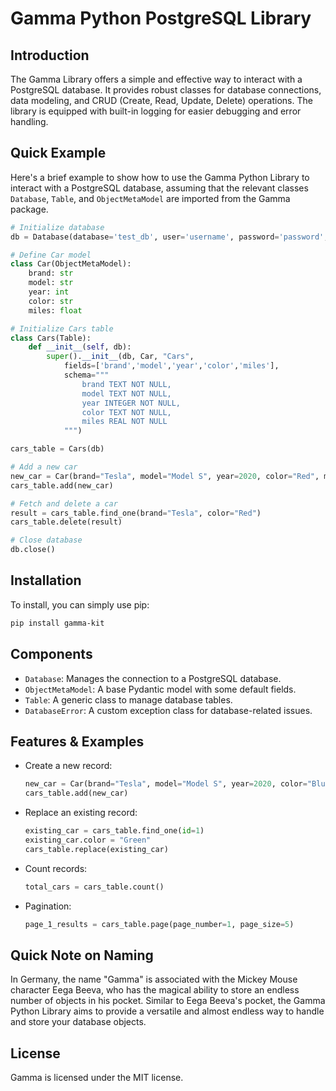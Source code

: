 # Gamma Python PostgreSQL Library

## Introduction
The Gamma Library offers a simple and effective way to interact with a PostgreSQL database. It provides robust classes for database connections, data modeling, and CRUD (Create, Read, Update, Delete) operations. The library is equipped with built-in logging for easier debugging and error handling.

## Quick Example
Here's a brief example to show how to use the Gamma Python Library to interact with a PostgreSQL database, assuming that the relevant classes `Database`, `Table`, and `ObjectMetaModel` are imported from the Gamma package.

```python
# Initialize database
db = Database(database='test_db', user='username', password='password', host='localhost', port=5432)

# Define Car model
class Car(ObjectMetaModel):
    brand: str
    model: str
    year: int
    color: str
    miles: float

# Initialize Cars table
class Cars(Table):
    def __init__(self, db):
        super().__init__(db, Car, "Cars",
            fields=['brand','model','year','color','miles'],
            schema="""
                brand TEXT NOT NULL,
                model TEXT NOT NULL,
                year INTEGER NOT NULL,
                color TEXT NOT NULL,
                miles REAL NOT NULL
            """)

cars_table = Cars(db)

# Add a new car
new_car = Car(brand="Tesla", model="Model S", year=2020, color="Red", miles=1200.5)
cars_table.add(new_car)

# Fetch and delete a car
result = cars_table.find_one(brand="Tesla", color="Red")
cars_table.delete(result)

# Close database
db.close()
```

## Installation
To install, you can simply use pip:
```bash
pip install gamma-kit
```

## Components
- `Database`: Manages the connection to a PostgreSQL database.
- `ObjectMetaModel`: A base Pydantic model with some default fields.
- `Table`: A generic class to manage database tables.
- `DatabaseError`: A custom exception class for database-related issues.

## Features & Examples
- Create a new record:

    ```python
    new_car = Car(brand="Tesla", model="Model S", year=2020, color="Blue", miles=1000.5)
    cars_table.add(new_car)
    ```

- Replace an existing record:

    ```python
    existing_car = cars_table.find_one(id=1)
    existing_car.color = "Green"
    cars_table.replace(existing_car)
    ```

- Count records:

    ```python
    total_cars = cars_table.count()
    ```

- Pagination:

    ```python
    page_1_results = cars_table.page(page_number=1, page_size=5)
    ```


## Quick Note on Naming
In Germany, the name "Gamma" is associated with the Mickey Mouse character Eega Beeva, who has the magical ability to store an endless number of objects in his pocket. Similar to Eega Beeva's pocket, the Gamma Python Library aims to provide a versatile and almost endless way to handle and store your database objects.

## License
Gamma is licensed under the MIT license.